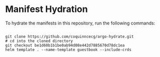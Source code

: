 
# Manifest Hydration

To hydrate the manifests in this repository, run the following commands:

```shell

git clone https://github.com/coquinncecg/argo-hydrate.git
# cd into the cloned directory
git checkout be1d60b1b1be0ab94d08e442d7885670d78dc1ea
helm template . --name-template guestbook --include-crds
```